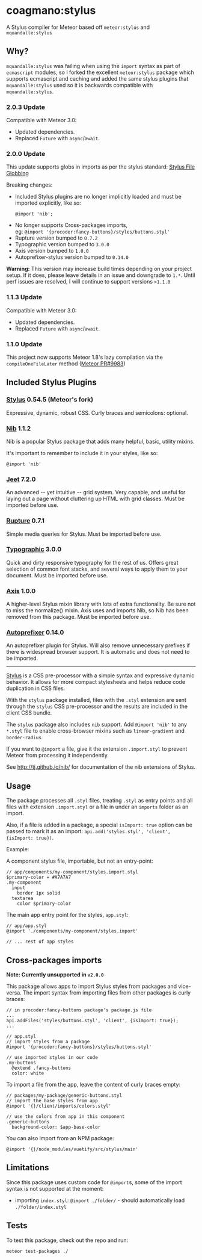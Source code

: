 # coagmano:stylus

A Stylus compiler for Meteor based off `meteor:stylus` and `mquandalle:stylus`

## Why?
`mquandalle:stylus` was failing when using the `import` syntax as part of
`ecmascript` modules, so I forked the excellent `meteor:stylus` package which
supports ecmascript and caching and added the same stylus plugins that
`mquandalle:stylus` used so it is backwards compatible with `mquandalle:stylus`.

### 2.0.3 Update

Compatible with Meteor 3.0:
- Updated dependencies.
- Replaced `Future` with `async`/`await`.

### 2.0.0 Update

This update supports globs in imports as per the stylus standard: [Stylus File Globbing](http://stylus-lang.com/docs/import.html#file-globbing)

Breaking changes:
 - Included Stylus plugins are no longer implicitly loaded and must be imported explicitly, like so:
   ```
   @import 'nib';
   ```
 - No longer supports Cross-packages imports, <br>
 eg: `@import '{procoder:fancy-buttons}/styles/buttons.styl'`
 - Rupture version bumped to `0.7.2`
 - Typographic version bumped to `3.0.0`
 - Axis version bumped to `1.0.0`
 - Autoprefixer-stylus version bumped to `0.14.0`

**Warning:** This version may increase build times depending on your project setup. If it does, please leave details in an issue and downgrade to `1.*`. Until perf issues are resolved, I will continue to support versions `>1.1.0`

### 1.1.3 Update

Compatible with Meteor 3.0:
- Updated dependencies.
- Replaced `Future` with `async`/`await`.

### 1.1.0 Update

This project now supports Meteor 1.8's lazy compilation via the
`compileOneFileLater` method ([Meteor PR#9983](https://github.com/meteor/meteor/pull/9983))

## Included Stylus Plugins

### [Stylus](http://stylus-lang.com/) 0.54.5 (Meteor's fork)

Expressive, dynamic, robust CSS. Curly braces and semicolons: optional.

### [Nib](http://tj.github.io/nib/) 1.1.2

Nib is a popular Stylus package that adds many helpful, basic, utility mixins.

It's important to remember to include it in your styles, like so:

```
@import 'nib'
```

### [Jeet](http://jeet.gs/) 7.2.0

An advanced -- yet intuitive -- grid system. Very capable, and useful for laying
out a page without cluttering up HTML with grid classes. Must be imported before use.

### [Rupture](http://jenius.github.io/rupture/) 0.7.1

Simple media queries for Stylus. Must be imported before use.

### [Typographic](https://github.com/corysimmons/typographic) 3.0.0

Quick and dirty responsive typography for the rest of us. Offers great selection
of common font stacks, and several ways to apply them to your document. Must be
imported before use.

### [Axis](http://axis.netlify.com/) 1.0.0

A higher-level Stylus mixin library with lots of extra functionality. Be sure
not to miss the normalize() mixin. Axis uses and imports Nib, so Nib has been
removed from this package. Must be imported before use.

### [Autoprefixer](https://github.com/jenius/autoprefixer-stylus) 0.14.0

An autoprefixer plugin for Stylus. Will also remove unnecessary prefixes if
there is widespread browser support. It is automatic and does not need to be
imported.

------

[Stylus](http://learnboost.github.com/stylus/) is a CSS pre-processor with a
simple syntax and expressive dynamic behavior. It allows for more compact
stylesheets and helps reduce code duplication in CSS files.

With the `stylus` package installed, files with the `.styl` extension are sent
through the `stylus` CSS pre-processor and the results are included in the
client CSS bundle.

The `stylus` package also includes `nib` support. Add `@import 'nib'` to any
`*.styl` file to enable cross-browser mixins such as `linear-gradient` and
`border-radius`.

If you want to `@import` a file, give it the extension `.import.styl`
to prevent Meteor from processing it independently.

See <http://tj.github.io/nib/> for documentation of the nib extensions of Stylus.


## Usage

The package processes all `.styl` files, treating `.styl` as entry points
and all files with extension `.import.styl` or a file in under an `imports`
folder as an import.

Also, if a file is added in a package, a special `isImport: true` option can be
passed to mark it as an import: `api.add('styles.styl', 'client', {isImport: true})`.

Example:

A component stylus file, importable, but not an entry-point:

```stylus
// app/components/my-component/styles.import.styl
$primary-color = #A7A7A7
.my-component
  input
    border 1px solid
  textarea
    color $primary-color
```

The main app entry point for the styles, `app.styl`:

```stylus
// app/app.styl
@import './components/my-component/styles.import'

// ... rest of app styles
```


## Cross-packages imports

**Note: Currently unsupported in `v2.0.0`**

This package allows apps to import Stylus styles from packages and vice-versa.
The import syntax from importing files from other packages is curly braces:

```javasciprt
// in procoder:fancy-buttons package's package.js file
...
api.addFiles('styles/buttons.styl', 'client', {isImport: true});
...
```

```stylus
// app.styl
// import styles from a package
@import '{procoder:fancy-buttons}/styles/buttons.styl'

// use imported styles in our code
.my-buttons
  @extend .fancy-buttons
  color: white
```

To import a file from the app, leave the content of curly braces empty:

```stylus
// packages/my-package/generic-buttons.styl
// import the base styles from app
@import '{}/client/imports/colors.styl'

// use the colors from app in this component
.generic-buttons
  background-color: $app-base-color
```

You can also import from an NPM package:

```stylus
@import '{}/node_modules/vuetify/src/stylus/main'
```

## Limitations

Since this package uses custom code for `@import`s, some of the import syntax is
not supported at the moment:

- importing `index.styl`: `@import ./folder/` - should automatically load
  `./folder/index.styl`

## Tests

To test this package, check out the repo and run:

```bash
meteor test-packages ./
```

